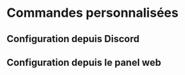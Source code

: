 # Commandes personnalisées

## Configuration depuis Discord

## Configuration depuis le panel web



